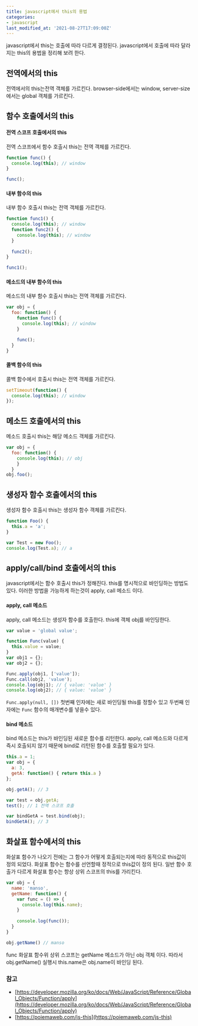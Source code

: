 ```yaml
---
title: javascript에서 this의 용법
categories:
- javascript
last_modified_at: '2021-08-27T17:09:00Z'
---
```


javascript에서 this는 호출에 따라 다르게 결정된다.
javascript에서 호출에 따라 달라지는 this의 용법을 정리해 보려 한다.

## 전역에서의 this
전역에서의 this는전역 객체를 가르킨다.
browser-side에서는 window, server-size에서는 global 객체를 가르킨다.

## 함수 호출에서의 this
#### 전역 스코프 호출에서의 this
전역 스코프에서 함수 호출시 this는 전역 객체를 가르킨다.
```  javascript 
function func() {
  console.log(this); // window
}

func();
```
#### 내부 함수의 this
내부 함수 호출시 this는 전역 객체를 가르킨다.
``` javascript
function func1() {
  console.log(this); // window
  function func2() {
    console.log(this); // window
  }
	
  func2();
}

func1();
```
#### 메소드의 내부 함수의 this
메소드의 내부 함수 호출시 this는 전역 객체를 가르킨다.
``` javascript
var obj = {
  foo: function() {
    function func() {
      console.log(this); // window
    }

    func();
  }
} 
```
#### 콜백 함수의 this
콜백 함수에서 호출시 this는 전역 객체를 가르킨다.
``` javascript
setTimeout(function() {
  console.log(this); // window
});
```
## 메소드 호출에서의 this
메소드 호출시 this는 해당 메소드 객체를 가르킨다. 
``` javascript
var obj = {
  foo: function() {
    console.log(this); // obj
    }
  }
obj.foo();
```

## 생성자 함수 호출에서의 this
생성자 함수 호출시 this는 생성자 함수 객체를 가르킨다.
``` javascript
function Foo() {
  this.a = 'a';
}

var Test = new Foo();
console.log(Test.a); // a
```

## apply/call/bind 호출에서의 this
javascript에서는 함수 호출시 this가 정해진다. this를 명시적으로 바인딩하는 방법도 있다. 이러한 방법을 가능하게 하는것이 apply, call 메소드 이다.   

#### apply, call 메소드
apply, call 메소드는 생성자 함수를 호출한다. this에 객체 obj를 바인딩한다.

``` javascript
var value = 'global value';

function Func(value) {
  this.value = value;
}
var obj1 = {};
var obj2 = {};

Func.apply(obj1, ['value']);
Func.call(obj2, 'value');
console.log(obj1); // { value: 'value' }
console.log(obj2); // { value: 'value' }
```
`Func.apply(null, [])` 첫번째 인자에는 새로 바인딩될 this를 정할수 있고 두번째 인자에는 `Func` 함수의 매개변수를 넣을수 있다.
#### bind 메소드
bind 메소드는 this가 바인딩된 새로운 함수를 리턴한다.  apply, call 메소드와 다르게 즉시 호출되지 않기 때문에 bind로 리턴된 함수를 호출할 필요가 있다.

``` javascript
this.a = 1;
var obj = {
  a: 3,
  getA: function() { return this.a }
};

obj.getA(); // 3

var test = obj.getA;
test(); // 1 전역 스코프 호출

var bindGetA = test.bind(obj);
bindGetA(); // 3
```
## 화살표 함수에서의 this
화살표 함수가 나오기 전에는 그 함수가 어떻게 호출되는지에 따라 동적으로 this값이 정의 되었다.
화살표 함수는 함수를 선언할때 정적으로 this값이 정의 된다.
일반 함수 호출가 다르게 화살표 함수는 항상 상위 스코프의 this를 가리킨다.

``` javascript
var obj = {
  name: 'manso',
  getName: function() {
    var func = () => {
      console.log(this.name);
    }
		
    console.log(func());
  }
}

obj.getName() // manso

```
func 화살표 함수위 상위 스코프는 getName 메소드가 아닌 obj 객체 이다. 따라서 obj.getName() 실행시 this.name은 obj.name이 바인딩 된다.   


### 참고
* [https://developer.mozilla.org/ko/docs/Web/JavaScript/Reference/Global_Objects/Function/apply](https://developer.mozilla.org/ko/docs/Web/JavaScript/Reference/Global_Objects/Function/apply)
* [https://poiemaweb.com/js-this](https://poiemaweb.com/js-this)
